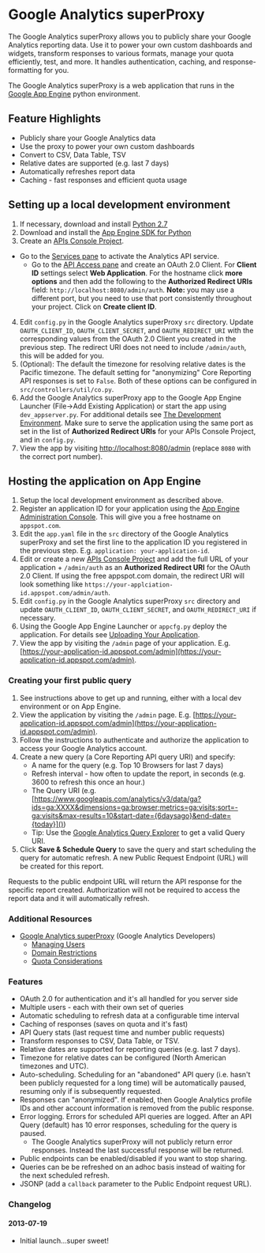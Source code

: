 # Google Analytics superProxy

The Google Analytics superProxy allows you to publicly share your Google
Analytics reporting data. Use it to power your own custom dashboards and
widgets, transform responses to various formats, manage your quota
efficiently, test, and more. It handles authentication, caching, and
response-formatting for you.

The Google Analytics superProxy is a web application that runs in the
[Google App Engine](https://appengine.google.com/) python environment.

## Feature Highlights
- Publicly share your Google Analytics data
- Use the proxy to power your own custom dashboards
- Convert to CSV, Data Table, TSV
- Relative dates are supported (e.g. last 7 days)
- Automatically refreshes report data
- Caching - fast responses and efficient quota usage

## Setting up a local development environment
1.  If necessary, download and install [Python 2.7](http://www.python.org/getit/releases/2.7/)
2.  Download and install the [App Engine SDK for Python](https://developers.google.com/appengine/downloads#Google_App_Engine_SDK_for_Python)
3.  Create an [APIs Console Project](https://code.google.com/apis/console/).
  - Go to the [Services pane](https://code.google.com/apis/console/#:services)
    to activate the Analytics API service.
	- Go to the [API Access pane](https://code.google.com/apis/console/#:access)
    and create an OAuth 2.0 Client. For **Client ID** settings select
    **Web Application**. For the hostname click **more options** and then add
    the following to the **Authorized Redirect URIs** field:
    `http://localhost:8080/admin/auth`. **Note:** you may use a different port,
    but you need to use that port consistently throughout your project. Click on
    **Create client ID**.
4.  Edit `config.py` in the Google Analytics superProxy `src` directory. Update
    `OAUTH_CLIENT_ID`, `OAUTH_CLIENT_SECRET`, and `OAUTH_REDIRECT_URI` with
	  the corresponding values from the OAuth 2.0 Client you created in the
    previous step. The redirect URI does not need to include `/admin/auth`,
    this will be added for you.
5.  (Optional): The default the timezone for resolving relative dates is the
    Pacific timezone. The default setting for "anonymizing" Core Reporting API
    responses is set to `False`. Both of these options can be configured in
    `src/controllers/util/co.py`.
6.  Add the Google Analytics superProxy app to the Google App Engine Launcher
    (File->Add Existing Application) or start the app using `dev_appserver.py`.
    For additional details see [The Development Environment](https://developers.google.com/appengine/docs/python/gettingstartedpython27/devenvironment).
    Make sure to serve the application using the same port as set in the list of
    **Authorized Redirect URIs** for your APIs Console Project, and in
    `config.py`.
7.  View the app by visiting [http://localhost:8080/admin](http://localhost:8080/admin)
    (replace `8080` with the correct port number).

## Hosting the application on App Engine
1.  Setup the local development environment as described above.
2.  Register an application ID for your application using the
    [App Engine Administration Console](https://appengine.google.com/). This
    will give you a free hostname on `appspot.com`.
3.  Edit the `app.yaml` file in the `src` directory of the Google Analytics
    superProxy and set the first line to the application ID you registered in
    the previous step. E.g. `application: your-application-id`.
4.  Edit or create a new
    [APIs Console Project](https://code.google.com/apis/console/#:access) and
    add the full URL of your application + `/admin/auth` as an
    **Authorized Redirect URI** for the OAuth 2.0 Client. If using the free
    appspot.com domain, the redirect URI will look something like
    `https://your-applciation-id.appspot.com/admin/auth`.
5.  Edit `config.py` in the Google Analytics superProxy `src` directory and
    update `OAUTH_CLIENT_ID`, `OAUTH_CLIENT_SECRET`, and `OAUTH_REDIRECT_URI`
    if necessary.
6.  Using the Google App Engine Launcher or `appcfg.py` deploy the application.
    For details see
    [Uploading Your Application](https://developers.google.com/appengine/docs/python/gettingstartedpython27/uploading).
7.  View the app by visiting the `/admin` page of your application. E.g.
    [https://your-application-id.appspot.com/admin](https://your-application-id.appspot.com/admin).

### Creating your first public query
1.  See instructions above to get up and running, either with a local dev
    environment or on App Engine.
2.  View the application by visiting the `/admin` page. E.g.
    [https://your-application-id.appspot.com/admin](https://your-application-id.appspot.com/admin).
2. 	Follow the instructions to authenticate and authorize the application to
    access your Google Analytics account.
3.  Create a new query (a Core Reporting API query URI) and specify:
    - A name for the query (e.g. Top 10 Browsers for last 7 days)
    - Refresh interval - how often to update the report, in seconds (e.g. 3600
      to refresh this once an hour.)
    - The Query URI (e.g. [https://www.googleapis.com/analytics/v3/data/ga?ids=ga:XXXX&dimensions=ga:browser;metrics=ga:visits;sort=-ga:visits&max-results=10&start-date={6daysago}&end-date={today}]())
    - Tip: Use the
      [Google Analytics Query Explorer](http://ga-dev-tools.appspot.com/explorer/)
      to get a valid Query URI.
4.  Click **Save & Schedule Query** to save the query and start scheduling the
    query for automatic refresh. A new Public Request Endpoint (URL) will be
    created for this report.

Requests to the public endpoint URL will return the API response for the
specific report created. Authorization will not be required to access the
report data and it will automatically refresh.

### Additional Resources
- [Google Analytics superProxy](https://developers.google.com/analytics/solutions/google-analytics-super-proxy)
  (Google Analytics Developers)
  - [Managing Users](https://developers.google.com/analytics/solutions/google-analytics-super-proxy#manage-users)
  - [Domain Restrictions](https://developers.google.com/analytics/solutions/google-analytics-super-proxy#domain)
  - [Quota Considerations](https://developers.google.com/analytics/solutions/google-analytics-super-proxy#quota)

### Features
- OAuth 2.0 for authentication and it's all handled for you server side
-	Multiple users - each with their own set of queries
-	Automatic scheduling to refresh data at a configurable time interval
-	Caching of responses (saves on quota and it's fast)
- API Query stats (last request time and number public requests)
- Transform responses to CSV, Data Table, or TSV.
- Relative dates are supported for reporting queries (e.g. last 7 days).
- Timezone for relative dates can be configured (North American timezones and UTC).
- Auto-scheduling. Scheduling for an "abandoned" API query (i.e. hasn't been
  publicly requested for a long time) will be automatically paused, resuming
  only if is subsequently requested.
- Responses can "anonymized". If enabled, then Google Analytics profile IDs and
  other account information is removed from the public response.
- Error logging. Errors for scheduled API queries are logged. After an API Query
  (default) has 10 error responses, scheduling for the query is paused.
  - The Google Analytics superProxy will not publicly return error responses.
    Instead the last successful response will be returned.
- Public endpoints can be enabled/disabled if you want to stop sharing.
- Queries can be be refreshed on an adhoc basis instead of waiting for the next
  scheduled refresh.
- JSONP (add a `callback` parameter to the Public Endpoint request URL).

### Changelog
#### 2013-07-19
- Initial launch...super sweet!
